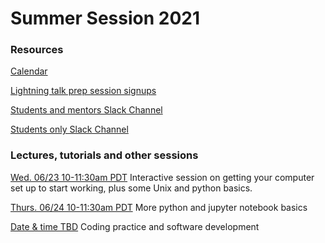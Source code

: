 # Summer Session 2021

### Resources

[Calendar](https://calendar.google.com/calendar/embed?src=sl1lhbut8qilv2r0r5on0pk33g%40group.calendar.google.com)

[Lightning talk prep session signups](https://docs.google.com/spreadsheets/d/1gXpkkePg-ZEikMkkPH5I6xGIi4tCRsGPbTW3icG3fuM/edit?usp=sharing)

[Students and mentors Slack Channel](https://KIPAC.slack.com/messages/summer-students-plus-mentors)

[Students only Slack Channel](https://KIPAC.slack.com/messages/summer-students)


### Lectures, tutorials and other sessions

[Wed. 06/23 10-11:30am PDT](062321_Setup.md) Interactive session on getting your computer set up to start working, plus some Unix and python basics. 

[Thurs. 06/24 10-11:30am PDT](062421_Python.md) More python and jupyter notebook basics

[Date & time TBD](coding_practice.md) Coding practice and software development


